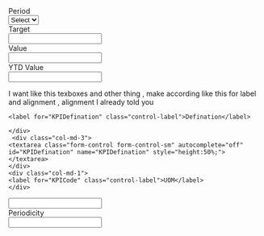 <div class="row g-3 mt-1">
  <!-- Left side: Period -->
  <div class="col-md-1">
    <label for="KPILevel" class="control-label">Period</label>
  </div>
  <div class="col-md-3">
    <select class="form-control form-control-sm custom-select" id="KPILevel">
      <option value="">Select</option>
      <option value="L1">L1</option>
      <option value="L2">L2</option>
      <option value="L3">L3</option>
      <option value="L4">L4</option>
    </select>
  </div>

  <!-- Right side stacked inputs -->
  <div class="col-md-1">
    <label for="Target" class="control-label">Target</label>
  </div>
  <div class="col-md-3">
    <input type="text" class="form-control form-control-sm" id="Target" autocomplete="off">
  </div>

  <div class="col-md-1">
    <label for="Value" class="control-label">Value</label>
  </div>
  <div class="col-md-3">
    <input type="text" class="form-control form-control-sm" id="Value" autocomplete="off">
  </div>

  <div class="col-md-1 offset-md-4">
    <label for="YTDValue" class="control-label">YTD Value</label>
  </div>
  <div class="col-md-3">
    <input type="text" class="form-control form-control-sm" id="YTDValue" autocomplete="off">
  </div>
</div>




I want like this texboxes and other thing , make according like this for label and alignment , alignment I already told you
  <div class="row g-3 mt-1">
  <div class="col-md-1">

    <label for="KPIDefination" class="control-label">Defination</label>

    </div>
     <div class="col-md-3">
    <textarea class="form-control form-control-sm" autocomplete="off" id="KPIDefination" name="KPIDefination" style="height:50%;"></textarea>
    </div>
    <div class="col-md-1">
    <label for="KPICode" class="control-label">UOM</label>  
    </div>

<div class="col-md-3">
    <input  class="form-control form-control-sm" id="KPICode" autocomplete="off">
</div>
<div class="col-md-1">
    <label for="KPICode" class="control-label">Periodicity</label>  
    </div>

<div class="col-md-3">
    <input  class="form-control form-control-sm" id="KPICode" autocomplete="off">
</div>

</div>


